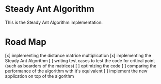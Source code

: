 # Steady Ant Algorithm                              
This is the Steady Ant Algorithm implementation.    
# Road Map
[x] implementing the distance matrice multiplication
[x] implementing the Steady Ant Algorithm
[ ] writing test cases to test the code for critical point (such as boarders of the matrices)
[ ] optimizing the code
[ ] comparing the performance of the algorithm with it's equivalent
[ ] implement the new application on top of the algorithm